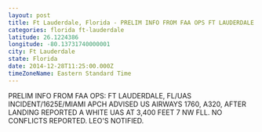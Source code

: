 ```yaml
---
layout: post
title: Ft Lauderdale, Florida - PRELIM INFO FROM FAA OPS FT LAUDERDALE FL UAS INCIDENT 1625E MIAMI APCH ADVISED US
categories: florida ft-lauderdale
latitude: 26.1224386
longitude: -80.13731740000001
city: Ft Lauderdale
state: Florida
date: 2014-12-28T11:25:00.000Z
timeZoneName: Eastern Standard Time
---
```


PRELIM INFO FROM FAA OPS: FT LAUDERDALE, FL/UAS INCIDENT/1625E/MIAMI APCH ADVISED US AIRWAYS 1760, A320, AFTER LANDING REPORTED A WHITE UAS AT 3,400 FEET 7 NW FLL. NO CONFLICTS REPORTED. LEO'S NOTIFIED.